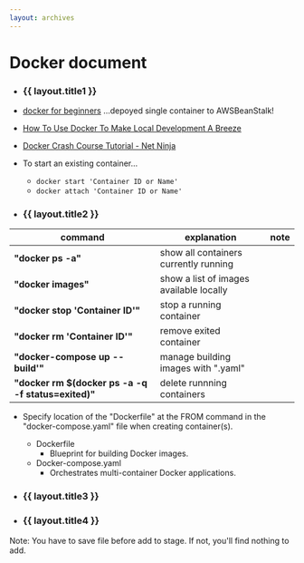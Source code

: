 ```yaml
---
layout: archives
---
```


# Docker document

- ### {{ layout.title1 }}

- [docker for beginners](https://docker-curriculum.com/)  ...depoyed single container to AWSBeanStalk!  
- [How To Use Docker To Make Local Development A Breeze](https://www.youtube.com/watch?v=zkMRWDQV4Tg)
- [Docker Crash Course Tutorial - Net Ninja](https://www.youtube.com/playlist?list=PL4cUxeGkcC9hxjeEtdHFNYMtCpjNBm3h7)



- To start an existing container...
  - `docker start 'Container ID or Name'`
  - `docker attach 'Container ID or Name'`

- ### {{ layout.title2 }}

|command| explanation| note|
|-------|------------|-----|
|**"docker ps -a"**|  show all containers currently running|
|**"docker images"**|  show a list of images available locally|
|**"docker stop 'Container ID'"**|  stop a running container|
|**"docker rm 'Container ID'"**|  remove exited container|
|**"docker-compose up --build'"**|  manage building images with ".yaml"|
|**"docker rm $(docker ps -a -q -f status=exited)"**|  delete runnning containers|

- Specify location of the "Dockerfile" at the FROM command in the "docker-compose.yaml" file when creating container(s).
  - Dockerfile	
    - Blueprint for building Docker images.
  - Docker-compose.yaml
    - Orchestrates multi-container Docker applications.


- ### {{ layout.title3 }}



- ### {{ layout.title4 }}

Note: You have to save file before add to stage. If not, you'll find nothing to add.